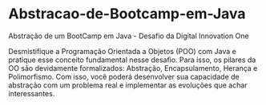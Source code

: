 # Abstracao-de-Bootcamp-em-Java
Abstração de um BootCamp em Java - Desafio da Digital Innovation One

Desmistifique a Programação Orientada a Objetos (POO) com Java e pratique esse conceito fundamental nesse desafio.
Para isso, os pilares da OO são devidamente formalizados: Abstração, Encapsulamento, Herança e Polimorfismo. 
Com isso, você poderá desenvolver sua capacidade de abstração com um problema real e implementar as evoluções que achar interessantes.
